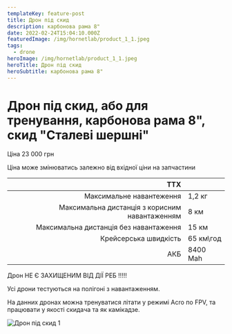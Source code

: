 ```yaml
---
templateKey: feature-post
title: Дрон під скид
description: карбонова рама 8"
date: 2022-02-24T15:04:10.000Z
featuredImage: /img/hornetlab/product_1_1.jpeg
tags:
  - drone
heroImage: /img/hornetlab/product_1_1.jpeg
heroTitle: Дрон під скид
heroSubtitle: карбонова рама 8"
---
```


# Дрон під скид, або для тренування, карбонова рама 8", скид "Сталеві шершні"

Ціна 23 000 грн

Ціна може змінюватись залежно від вхідної ціни на запчастини

| ТТХ                                            |           |
| ----:                                          | :----     |
| Максимальне навантеження                       | 1,2 кг    |
| Максимальна дистанція з корисним навантаженням | 8 км      |
| Максимальна дистанція без навантаження         | 15 км     |
| Крейсерська швидкість                          | 65 км\год |
| АКБ                                            | 8400 Mah  |

Дрон НЕ Є ЗАХИЩЕНИМ ВІД ДІЇ РЕБ !!!!!

Усі дрони тестуються на полігоні з навантаженням.

На данних дронах можна тренуватися літати у режимі Acro по FPV, та працювати у якості скидача та як камікадзе.

![Дрон під скид 1](/img/hornetlab/product_1_1.jpeg)
